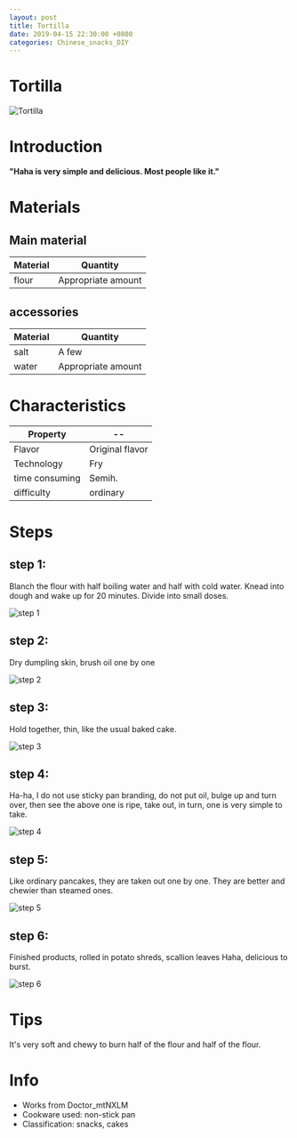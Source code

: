 ```yaml
---
layout: post
title: Tortilla
date: 2019-04-15 22:30:00 +0800
categories: Chinese_snacks_DIY
---
```


# Tortilla

![Tortilla]({{site.baseurl}}/img/421954/421954.jpg)

# Introduction

**"Haha is very simple and delicious. Most people like it."**

# Materials


## Main material

Material|Quantity
--|--
flour|Appropriate amount

## accessories

Material|Quantity
--|--
salt|A few
water|Appropriate amount

# Characteristics

Property|--
--|--
Flavor|Original flavor
Technology|Fry
time consuming|Semih.
difficulty|ordinary

# Steps

## step 1:

Blanch the flour with half boiling water and half with cold water. Knead into dough and wake up for 20 minutes. Divide into small doses.

![step 1]({{site.baseurl}}/img/421954/1.jpg)

## step 2:

Dry dumpling skin, brush oil one by one

![step 2]({{site.baseurl}}/img/421954/2.jpg)

## step 3:

Hold together, thin, like the usual baked cake.

![step 3]({{site.baseurl}}/img/421954/3.jpg)

## step 4:

Ha-ha, I do not use sticky pan branding, do not put oil, bulge up and turn over, then see the above one is ripe, take out, in turn, one is very simple to take.

![step 4]({{site.baseurl}}/img/421954/4.jpg)

## step 5:

Like ordinary pancakes, they are taken out one by one. They are better and chewier than steamed ones.

![step 5]({{site.baseurl}}/img/421954/5.jpg)

## step 6:

Finished products, rolled in potato shreds, scallion leaves Haha, delicious to burst.

![step 6]({{site.baseurl}}/img/421954/6.jpg)

# Tips

It's very soft and chewy to burn half of the flour and half of the flour.

# Info

- Works from Doctor_mtNXLM
- Cookware used: non-stick pan
- Classification: snacks, cakes